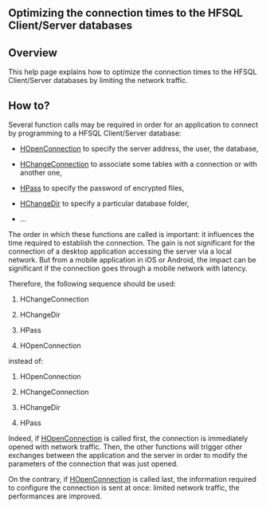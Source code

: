 
## Optimizing the connection times to the HFSQL Client/Server databases
			

<a name="NOTE1"></a>
<a name="NOTE1_1"></a>


## Overview
<a name="overview_ELTTEXTE000103"></a>
This help page explains how to optimize the connection times to the HFSQL Client/Server databases by limiting the network traffic.

<a name="NOTE2"></a>
<a name="NOTE2_1"></a>


## How to?
<a name="how_ELTTEXTE000127"></a>
Several function calls may be required in order for an application to connect by programming to a HFSQL Client/Server database: 

- [HOpenConnection](../WDLang4/3044107.md) to specify the server address, the user, the database, 

- [HChangeConnection](../WDLang4/3044150.md) to associate some tables with a connection or with another one, 

- [HPass](../WDLang4/3044108.md) to specify the password of encrypted files, 

- [HChangeDir](../WDLang4/3044168.md) to specify a particular database folder, 

- ... 




The order in which these functions are called is important: it influences the time required to establish the connection. The gain is not significant for the connection of a desktop application accessing the server via a local network. But from a mobile application in iOS or Android, the impact can be significant if the connection goes through a mobile network with latency. 

Therefore, the following sequence should be used: 

1. HChangeConnection 

2. HChangeDir 

3. HPass 

4. HOpenConnection 




instead of: 

1. HOpenConnection 

2. HChangeConnection 

3. HChangeDir 

4. HPass 




Indeed, if [HOpenConnection](../WDLang4/3044107.md) is called first, the connection is immediately opened with network traffic. Then, the other functions will trigger other exchanges between the application and the server in order to modify the parameters of the connection that was just opened.

On the contrary, if [HOpenConnection](../WDLang4/3044107.md) is called last, the information required to configure the connection is sent at once: limited network traffic, the performances are improved.


